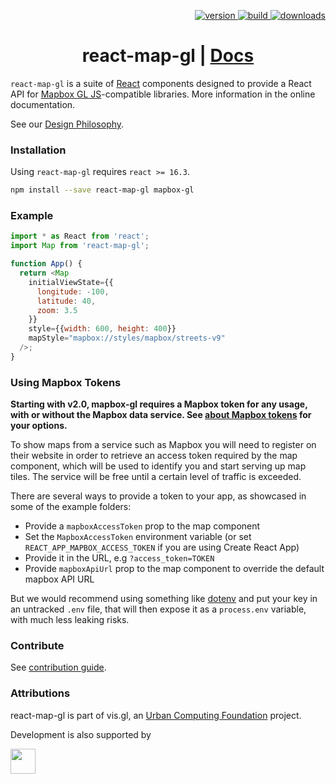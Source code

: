 <p align="right">
  <a href="https://npmjs.org/package/react-map-gl">
    <img src="https://img.shields.io/npm/v/react-map-gl.svg?style=flat-square" alt="version" />
  </a>
  <a href="https://github.com/visgl/react-map-gl/actions?query=workflow%3Atest+branch%3Amaster">
    <img src="https://github.com/visgl/react-map-gl/workflows/test/badge.svg?branch=master" alt="build" />
  <a href="https://npmjs.org/package/react-map-gl">
    <img src="https://img.shields.io/npm/dm/react-map-gl.svg?style=flat-square" alt="downloads" />
  </a>
</p>

<h1 align="center">react-map-gl | <a href="https://visgl.github.io/react-map-gl">Docs</a></h1>

`react-map-gl` is a suite of [React](http://facebook.github.io/react/) components designed to provide a React API for [Mapbox GL JS](https://github.com/mapbox/mapbox-gl-js)-compatible libraries. More information in the online documentation.

See our [Design Philosophy](docs/README.md#design-philosophy).

### Installation

Using `react-map-gl` requires `react >= 16.3`.

```sh
npm install --save react-map-gl mapbox-gl
```

### Example

```js
import * as React from 'react';
import Map from 'react-map-gl';

function App() {
  return <Map
    initialViewState={{
      longitude: -100,
      latitude: 40,
      zoom: 3.5
    }}
    style={{width: 600, height: 400}}
    mapStyle="mapbox://styles/mapbox/streets-v9"
  />;
}
```

### Using Mapbox Tokens

**Starting with v2.0, mapbox-gl requires a Mapbox token for any usage, with or without the Mapbox data service. See [about Mapbox tokens](/docs/get-started/mapbox-tokens.md) for your options.**

To show maps from a service such as Mapbox you will need to register on their website in order to retrieve an access token required by the map component, which will be used to identify you and start serving up map tiles. The service will be free until a certain level of traffic is exceeded.

There are several ways to provide a token to your app, as showcased in some of the example folders:

* Provide a `mapboxAccessToken` prop to the map component
* Set the `MapboxAccessToken` environment variable (or set `REACT_APP_MAPBOX_ACCESS_TOKEN` if you are using Create React App)
* Provide it in the URL, e.g `?access_token=TOKEN`
* Provide `mapboxApiUrl` prop to the map component to override the default mapbox API URL

But we would recommend using something like [dotenv](https://github.com/motdotla/dotenv) and put your key in an untracked `.env` file, that will then expose it as a `process.env` variable, with much less leaking risks.


### Contribute

See [contribution guide](/CONTRIBUTING.md).


### Attributions

react-map-gl is part of vis.gl, an [Urban Computing Foundation](https://uc.foundation) project.

Development is also supported by

<img src="https://raw.githubusercontent.com/visgl/deck.gl-data/master/images/branding/mapbox.svg" height="40" />
